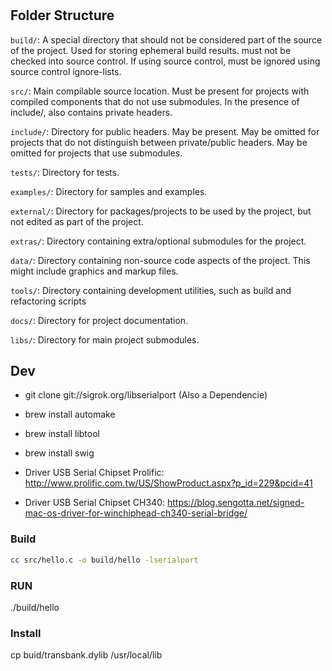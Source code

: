 #

## Folder Structure

`build/`: A special directory that should not be considered part of the source of the project. Used for storing ephemeral build results. must not be checked into source control. If using source control, must be ignored using source control ignore-lists.

`src/`: Main compilable source location. Must be present for projects with compiled components that do not use submodules. In the presence of include/, also contains private headers.

`include/`: Directory for public headers. May be present. May be omitted for projects that do not distinguish between private/public headers. May be omitted for projects that use submodules.

`tests/`: Directory for tests.

`examples/`: Directory for samples and examples.

`external/`: Directory for packages/projects to be used by the project, but not edited as part of the project.

`extras/`: Directory containing extra/optional submodules for the project.

`data/`: Directory containing non-source code aspects of the project. This might include graphics and markup files.

`tools/`: Directory containing development utilities, such as build and refactoring scripts

`docs/`: Directory for project documentation.

`libs/`: Directory for main project submodules.

## Dev

- git clone git://sigrok.org/libserialport (Also a Dependencie)
- brew install automake
- brew install libtool
- brew install swig

- Driver USB Serial Chipset Prolific: <http://www.prolific.com.tw/US/ShowProduct.aspx?p_id=229&pcid=41>
- Driver USB Serial Chipset CH340: <https://blog.sengotta.net/signed-mac-os-driver-for-winchiphead-ch340-serial-bridge/>

### Build

```bash
cc src/hello.c -o build/hello -lserialport
```

### RUN

./build/hello

### Install

cp buid/transbank.dylib /usr/local/lib
